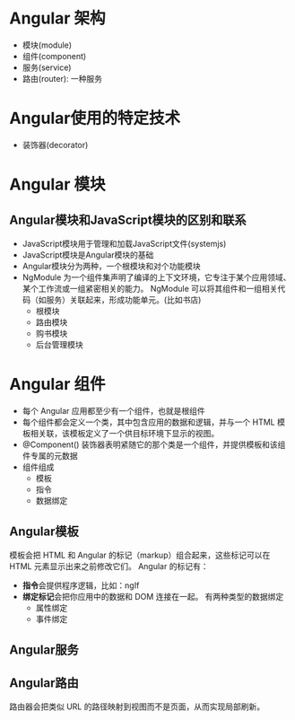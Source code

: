 # Angular 架构

- 模块(module)
- 组件(component)
- 服务(service)
- 路由(router): 一种服务

# Angular使用的特定技术
- 装饰器(decorator)
  
# Angular 模块

## Angular模块和JavaScript模块的区别和联系
* JavaScript模块用于管理和加载JavaScript文件(systemjs)
* JavaScript模块是Angular模块的基础
* Angular模块分为两种，一个根模块和对个功能模块
* NgModule 为一个组件集声明了编译的上下文环境，它专注于某个应用领域、某个工作流或一组紧密相关的能力。 NgModule 可以将其组件和一组相关代码（如服务）关联起来，形成功能单元。(比如书店)
  * 根模块
  * 路由模块
  * 购书模块
  * 后台管理模块 

# Angular 组件
* 每个 Angular 应用都至少有一个组件，也就是根组件
* 每个组件都会定义一个类，其中包含应用的数据和逻辑，并与一个 HTML 模板相关联，该模板定义了一个供目标环境下显示的视图。
* @Component() 装饰器表明紧随它的那个类是一个组件，并提供模板和该组件专属的元数据
* 组件组成
  * 模板
  * 指令
  * 数据绑定

## Angular模板
模板会把 HTML 和 Angular 的标记（markup）组合起来，这些标记可以在 HTML 元素显示出来之前修改它们。
Angular 的标记有：
* **指令**会提供程序逻辑，比如：ngIf
* **绑定标记**会把你应用中的数据和 DOM 连接在一起。 有两种类型的数据绑定
  * 属性绑定
  * 事件绑定

## Angular服务

## Angular路由
路由器会把类似 URL 的路径映射到视图而不是页面，从而实现局部刷新。


